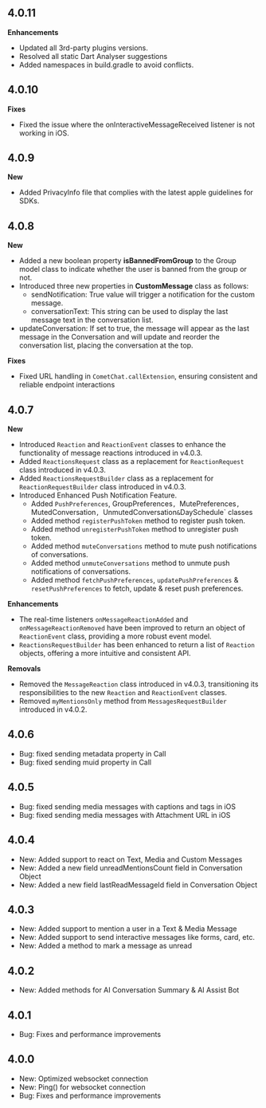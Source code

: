 ## 4.0.11
**Enhancements**
- Updated all 3rd-party plugins versions.
- Resolved all static Dart Analyser suggestions
- Added namespaces in build.gradle to avoid conflicts.

## 4.0.10
**Fixes**
- Fixed the issue where the onInteractiveMessageReceived listener is not working in iOS.

## 4.0.9
**New**
- Added PrivacyInfo file that complies with the latest apple guidelines for SDKs.

## 4.0.8
**New**
- Added a new boolean property **isBannedFromGroup** to the Group model class to indicate whether the user is banned from the group or not.
- Introduced three new properties in **CustomMessage** class as follows:
  - sendNotification: True value will trigger a notification for the custom message.
  - conversationText: This string can be used to display the last message text in the conversation list.
- updateConversation: If set to true, the message will appear as the last message in the Conversation and will update and reorder the conversation list, placing the conversation at the top.

**Fixes**
- Fixed URL handling in `CometChat.callExtension`, ensuring consistent and reliable endpoint interactions

## 4.0.7
**New**
- Introduced `Reaction` and `ReactionEvent` classes to enhance the functionality of message reactions introduced in v4.0.3.
- Added `ReactionsRequest` class as a replacement for `ReactionRequest` class introduced in v4.0.3.
- Added `ReactionsRequestBuilder` class as a replacement for `ReactionRequestBuilder` class introduced in v4.0.3.
- Introduced Enhanced Push Notification Feature.
    - Added `PushPreferences`, GroupPreferences`, `MutePreferences`, `MutedConversation`, `UnmutedConversation` & `DaySchedule` classes
    - Added method `registerPushToken` method to register push token.
    - Added method `unregisterPushToken` method to unregister push token.
    - Added method `muteConversations` method to mute push notifications of conversations.
    - Added method `unmuteConversations` method to unmute push notifications of conversations.
    - Added method `fetchPushPreferences`, `updatePushPreferences` & `resetPushPreferences` to fetch, update & reset push preferences.

**Enhancements**
- The real-time listeners `onMessageReactionAdded` and `onMessageReactionRemoved` have been improved to return an object of `ReactionEvent` class, providing a more robust event model.
- `ReactionsRequestBuilder` has been enhanced to return a list of `Reaction` objects, offering a more intuitive and consistent API.

**Removals**
- Removed the `MessageReaction` class introduced in v4.0.3, transitioning its responsibilities to the new `Reaction` and `ReactionEvent` classes.
- Removed `myMentionsOnly` method from `MessagesRequestBuilder` introduced in v4.0.2.

## 4.0.6
* Bug: fixed sending metadata property in Call
* Bug: fixed sending muid property in Call

## 4.0.5
* Bug: fixed sending media messages with captions and tags in iOS
* Bug: fixed sending media messages with Attachment URL in iOS

## 4.0.4
* New: Added support to react on Text, Media and Custom Messages
* New: Added a new field unreadMentionsCount field in Conversation Object
* New: Added a new field lastReadMessageId field in Conversation Object

## 4.0.3
* New: Added support to mention a user in a Text & Media Message
* New: Added support to send interactive messages like forms, card, etc.
* New: Added a method to mark a message as unread

## 4.0.2
* New: Added methods for AI Conversation Summary & AI Assist Bot

## 4.0.1
* Bug: Fixes and performance improvements

## 4.0.0
* New: Optimized websocket connection
* New: Ping() for websocket connection
* Bug: Fixes and performance improvements